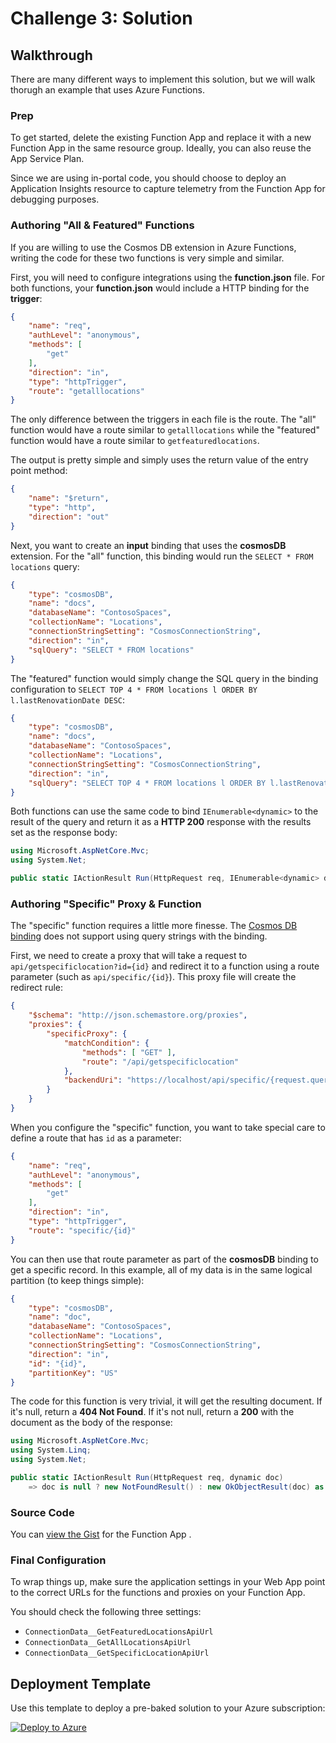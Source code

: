 # Challenge 3: Solution

## Walkthrough

There are many different ways to implement this solution, but we will walk thorugh an example that uses Azure Functions.

### Prep

To get started, delete the existing Function App and replace it with a new Function App in the same resource group. Ideally, you can also reuse the App Service Plan.

Since we are using in-portal code, you should choose to deploy an Application Insights resource to capture telemetry from the Function App for debugging purposes.

### Authoring "All & Featured" Functions

If you are willing to use the Cosmos DB extension in Azure Functions, writing the code for these two functions is very simple and similar.

First, you will need to configure integrations using the **function.json** file. For both functions, your **function.json** would include a HTTP binding for the **trigger**:

```json
{
    "name": "req",
    "authLevel": "anonymous",
    "methods": [
        "get"
    ],
    "direction": "in",
    "type": "httpTrigger",
    "route": "getalllocations"
}
```

The only difference between the triggers in each file is the route. The "all" function would have a route similar to ``getalllocations`` while the "featured" function would have a route similar to ``getfeaturedlocations``.

The output is pretty simple and simply uses the return value of the entry point method:

```json
{
    "name": "$return",
    "type": "http",
    "direction": "out"
}
```

Next, you want to create an **input** binding that uses the **cosmosDB** extension. For the "all" function, this binding would run the ``SELECT * FROM locations`` query:

```json
{
    "type": "cosmosDB",
    "name": "docs",
    "databaseName": "ContosoSpaces",
    "collectionName": "Locations",
    "connectionStringSetting": "CosmosConnectionString",
    "direction": "in",
    "sqlQuery": "SELECT * FROM locations"
}
```

The "featured" function would simply change the SQL query in the binding configuration to ``SELECT TOP 4 * FROM locations l ORDER BY l.lastRenovationDate DESC``:

```json
{
    "type": "cosmosDB",
    "name": "docs",
    "databaseName": "ContosoSpaces",
    "collectionName": "Locations",
    "connectionStringSetting": "CosmosConnectionString",
    "direction": "in",
    "sqlQuery": "SELECT TOP 4 * FROM locations l ORDER BY l.lastRenovationDate DESC"
}
```

Both functions can use the same code to bind ``IEnumerable<dynamic>`` to the result of the query and return it as a **HTTP 200** response with the results set as the response body:

```cs
using Microsoft.AspNetCore.Mvc;
using System.Net;

public static IActionResult Run(HttpRequest req, IEnumerable<dynamic> docs) => new OkObjectResult(docs);
```

### Authoring "Specific" Proxy & Function

The "specific" function requires a little more finesse. The [Cosmos DB binding](https://docs.microsoft.com/azure/azure-functions/functions-bindings-cosmosdb) does not support using query strings with the binding.

First, we need to create a proxy that will take a request to ``api/getspecificlocation?id={id}`` and redirect it to a function using a route parameter (such as ``api/specific/{id}``). This proxy file will create the redirect rule:

```json
{
    "$schema": "http://json.schemastore.org/proxies",
    "proxies": {
        "specificProxy": {
            "matchCondition": {
                "methods": [ "GET" ],
                "route": "/api/getspecificlocation"
            },
            "backendUri": "https://localhost/api/specific/{request.querystring.id}"
        }
    }
}
```

When you configure the "specific" function, you want to take special care to define a route that has ``id`` as a parameter:

```json
{
    "name": "req",
    "authLevel": "anonymous",
    "methods": [
        "get"
    ],
    "direction": "in",
    "type": "httpTrigger",
    "route": "specific/{id}"
}
```

You can then use that route parameter as part of the **cosmosDB** binding to get a specific record. In this example, all of my data is in the same logical partition (to keep things simple):

```json
{
    "type": "cosmosDB",
    "name": "doc",
    "databaseName": "ContosoSpaces",
    "collectionName": "Locations",
    "connectionStringSetting": "CosmosConnectionString",
    "direction": "in",
    "id": "{id}",
    "partitionKey": "US"
}
```

The code for this function is very trivial, it will get the resulting document. If it's null, return a **404 Not Found**. If it's not null, return a **200** with the document as the body of the response:

```cs
using Microsoft.AspNetCore.Mvc;
using System.Linq;
using System.Net;

public static IActionResult Run(HttpRequest req, dynamic doc)
    => doc is null ? new NotFoundResult() : new OkObjectResult(doc) as IActionResult;
```

### Source Code

You can [view the Gist](https://gist.github.com/seesharprun/95844afd94209b36a0503af57e6c6992#file-all-function-json) for the Function App .

### Final Configuration

To wrap things up, make sure the application settings in your Web App point to the correct URLs for the functions and proxies on your Function App.

You should check the following three settings:

- ``ConnectionData__GetFeaturedLocationsApiUrl``
- ``ConnectionData__GetAllLocationsApiUrl``
- ``ConnectionData__GetSpecificLocationApiUrl``

## Deployment Template

Use this template to deploy a pre-baked solution to your Azure subscription:

[![Deploy to Azure](https://docs.microsoft.com/en-us/azure/templates/media/deploy-to-azure.svg)](https://portal.azure.com/#create/Microsoft.Template/uri/https%3A%2F%2Fgithub.com%2FMSUSDEV%2Fcosmosdb_app_modernization%2Fblob%2F03-solution%2Farmdeploy.json)
